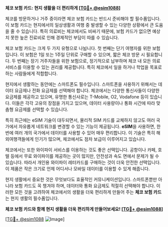 **체코 보험 카드: 현지 생활을 더 편리하게 [[TG💪+ @esim1088](https://t.me/s/esim1088)]**

체코를 방문하거나 거주 중이라면 체코 보험 카드는 반드시 준비해야 할 필수품입니다. 이 보험 카드는 현지에서의 일상생활과 여행 중 발생할 수 있는 다양한 상황에서 큰 도움을 줄 수 있습니다. 특히 의료비는 체코에서도 비싸기 때문에, 보험 카드가 없으면 예상치 못한 높은 진료비로 인해 경제적인 부담이 따를 수 있습니다.

체코 보험 카드는 크게 두 가지 유형으로 나뉩니다. 첫 번째는 단기 여행자를 위한 보험입니다. 이 보험은 1일 또는 1주일 단위로 구매할 수 있으며, 짧은 체코 방문 시 필요합니다. 두 번째는 장기 거주자들을 위한 보험으로, 정기적으로 납부하며 체코 내 모든 의료 서비스를 이용할 수 있는 권리를 제공합니다. 특히 체코에서 일을 하거나 학업을 목표로 하는 사람들에게 적합합니다.

현지에서 생활하는 동안에는 스마트폰도 필수입니다. 스마트폰을 사용하기 위해서는 데이터 요금제나 전화 요금제를 선택해야 합니다. 체코에서는 다양한 통신사들이 다양한 요금제를 제공하고 있으며, 유명한 통신사로는 T-Mobile, O2, Vodafone 등이 있습니다. 이들은 각각 고유의 장점을 가지고 있으며, 데이터 사용량이나 통화 시간에 따라 맞춤형 요금제를 선택할 수 있습니다.

특히 최근에는 eSIM 기술이 대두되면서, 물리적 SIM 카드를 교체하지 않고도 여러 국가에서 자유롭게 네트워크를 변경할 수 있는 기능이 제공됩니다. **eSIM**을 사용하면, 한 번에 여러 개의 국가에서 데이터를 사용할 수 있어 매우 편리합니다. 이 기술은 특히 해외여행객들에게 인기가 많으며, 체코에서도 점차 보급이 이루어지고 있습니다.

체코에서는 또한 와이파이 서비스를 이용하는 것도 좋은 선택입니다. 공항이나 카페, 호텔 등에서 무료 와이파이를 제공하는 곳이 많지만, 안전성과 속도 면에서 문제가 될 수 있습니다. 따라서 개인용 와이파이 레터카드를 구매하는 것이 더욱 안전한 선택입니다. 이 제품은 작은 크기로 언제 어디서나 모바일 데이터를 이용할 수 있게 해줍니다.

현지 생활에서 중요한 것은 무엇보다도 효율적인 커뮤니케이션입니다. 스마트폰뿐만 아니라 보험 카드도 꼭 챙겨야 하며, 데이터와 통화 요금제도 적절히 선택해야 합니다. 이러한 모든 것을 고려하여 체코에서의 생활을 더욱 편리하게 만들어 주는 **체코 보험 카드**는 현지 생활의 필수품입니다.

**체코 보험 카드와 함께 현지 생활을 더욱 편리하게 만들어보세요! [[TG💪+ @esim1088](https://t.me/s/esim1088)]**

[[TG💪+ @esim1088](https://t.me/s/esim1088) ![Image](https://i.postimg.cc/Y0z9fWf4/image.png)]